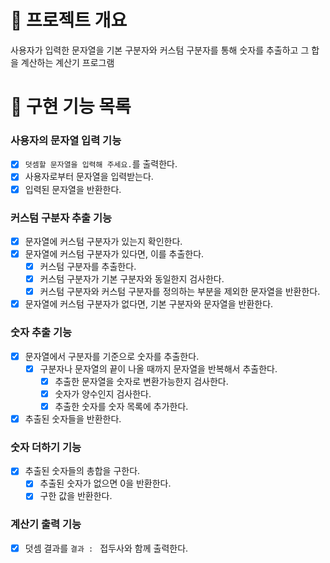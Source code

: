 # 💪 프로젝트 개요

사용자가 입력한 문자열을 기본 구분자와 커스텀 구분자를 통해 숫자를 추출하고 그 합을 계산하는 계산기 프로그램

# 📝 구현 기능 목록

### 사용자의 문자열 입력 기능

- [x] `덧셈할 문자열을 입력해 주세요.`를 출력한다.
- [x] 사용자로부터 문자열을 입력받는다.
- [x] 입력된 문자열을 반환한다.

### 커스텀 구분자 추출 기능

- [x] 문자열에 커스텀 구분자가 있는지 확인한다.
- [x] 문자열에 커스텀 구분자가 있다면, 이를 추출한다.
    - [x] 커스텀 구분자를 추출한다.
    - [x] 커스텀 구분자가 기본 구분자와 동일한지 검사한다.
    - [x] 커스텀 구분자와 커스텀 구분자를 정의하는 부분을 제외한 문자열을 반환한다.
- [x] 문자열에 커스텀 구분자가 없다면, 기본 구분자와 문자열을 반환한다.

### 숫자 추출 기능

- [x] 문자열에서 구분자를 기준으로 숫자를 추출한다.
    - [x] 구분자나 문자열의 끝이 나올 때까지 문자열을 반복해서 추출한다. 
        - [x] 추출한 문자열을 숫자로 변환가능한지 검사한다.
        - [x] 숫자가 양수인지 검사한다.
        - [x] 추출한 숫자를 숫자 목록에 추가한다.
- [x] 추출된 숫자들을 반환한다.

### 숫자 더하기 기능

- [x] 추출된 숫자들의 총합을 구한다.
    - [x] 추출된 숫자가 없으면 0을 반환한다.
    - [x] 구한 값을 반환한다.

### 계산기 출력 기능

- [x] 덧셈 결과를 `결과 : ` 접두사와 함께 출력한다.